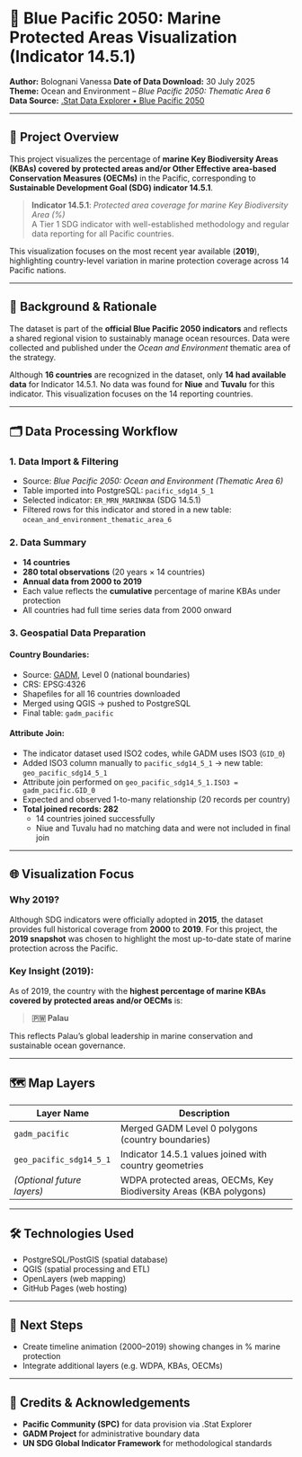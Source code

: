 # 🌊 Blue Pacific 2050: Marine Protected Areas Visualization (Indicator 14.5.1)

**Author:** Bolognani Vanessa 
**Date of Data Download:** 30 July 2025  
**Theme:** Ocean and Environment – *Blue Pacific 2050: Thematic Area 6*  
**Data Source:** [.Stat Data Explorer • Blue Pacific 2050](https://www.spc.int)

---

## 📌 Project Overview

This project visualizes the percentage of **marine Key Biodiversity Areas (KBAs) covered by protected areas and/or Other Effective area-based Conservation Measures (OECMs)** in the Pacific, corresponding to **Sustainable Development Goal (SDG) indicator 14.5.1**.

> **Indicator 14.5.1**: *Protected area coverage for marine Key Biodiversity Area (%)*  
> A Tier 1 SDG indicator with well-established methodology and regular data reporting for all Pacific countries.

This visualization focuses on the most recent year available (**2019**), highlighting country-level variation in marine protection coverage across 14 Pacific nations.

---

## 🧭 Background & Rationale

The dataset is part of the **official Blue Pacific 2050 indicators** and reflects a shared regional vision to sustainably manage ocean resources. Data were collected and published under the *Ocean and Environment* thematic area of the strategy.

Although **16 countries** are recognized in the dataset, only **14 had available data** for Indicator 14.5.1. No data was found for **Niue** and **Tuvalu** for this indicator. This visualization focuses on the 14 reporting countries.

---

## 🗂️ Data Processing Workflow

### 1. Data Import & Filtering

- Source: *Blue Pacific 2050: Ocean and Environment (Thematic Area 6)*
- Table imported into PostgreSQL: `pacific_sdg14_5_1`
- Selected indicator: `ER_MRN_MARINKBA` (SDG 14.5.1)
- Filtered rows for this indicator and stored in a new table: `ocean_and_environment_thematic_area_6`

### 2. Data Summary

- **14 countries**
- **280 total observations** (20 years × 14 countries)
- **Annual data from 2000 to 2019**
- Each value reflects the **cumulative** percentage of marine KBAs under protection
- All countries had full time series data from 2000 onward

### 3. Geospatial Data Preparation

#### Country Boundaries:

- Source: [GADM](https://gadm.org), Level 0 (national boundaries)
- CRS: EPSG:4326
- Shapefiles for all 16 countries downloaded
- Merged using QGIS → pushed to PostgreSQL
- Final table: `gadm_pacific`

#### Attribute Join:

- The indicator dataset used ISO2 codes, while GADM uses ISO3 (`GID_0`)
- Added ISO3 column manually to `pacific_sdg14_5_1` → new table: `geo_pacific_sdg14_5_1`
- Attribute join performed on `geo_pacific_sdg14_5_1.ISO3 = gadm_pacific.GID_0`
- Expected and observed 1-to-many relationship (20 records per country)
- **Total joined records: 282**
  - 14 countries joined successfully
  - Niue and Tuvalu had no matching data and were not included in final join

---

## 🌐 Visualization Focus

### Why 2019?

Although SDG indicators were officially adopted in **2015**, the dataset provides full historical coverage from **2000** to **2019**. For this project, the **2019 snapshot** was chosen to highlight the most up-to-date state of marine protection across the Pacific.

### Key Insight (2019):

As of 2019, the country with the **highest percentage of marine KBAs covered by protected areas and/or OECMs** is:

> **🇵🇼 Palau**

This reflects Palau’s global leadership in marine conservation and sustainable ocean governance.

---

## 🗺️ Map Layers

| Layer Name                  | Description                                                         |
|----------------------------|---------------------------------------------------------------------|
| `gadm_pacific`             | Merged GADM Level 0 polygons (country boundaries)                   |
| `geo_pacific_sdg14_5_1`    | Indicator 14.5.1 values joined with country geometries              |
| *(Optional future layers)* | WDPA protected areas, OECMs, Key Biodiversity Areas (KBA polygons)  |

---

## 🛠️ Technologies Used

- PostgreSQL/PostGIS (spatial database)
- QGIS (spatial processing and ETL)
- OpenLayers (web mapping)
- GitHub Pages (web hosting)
---

## 🧩 Next Steps

- Create timeline animation (2000–2019) showing changes in % marine protection
- Integrate additional layers (e.g. WDPA, KBAs, OECMs)

---

## 🔖 Credits & Acknowledgements

- **Pacific Community (SPC)** for data provision via .Stat Explorer
- **GADM Project** for administrative boundary data
- **UN SDG Global Indicator Framework** for methodological standards
